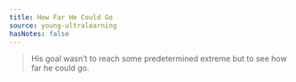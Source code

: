 ```yaml
---
title: How Far He Could Go
source: young-ultralearning
hasNotes: false
---
```


> His goal wasn’t to reach some predetermined extreme but to see how far he could go.
